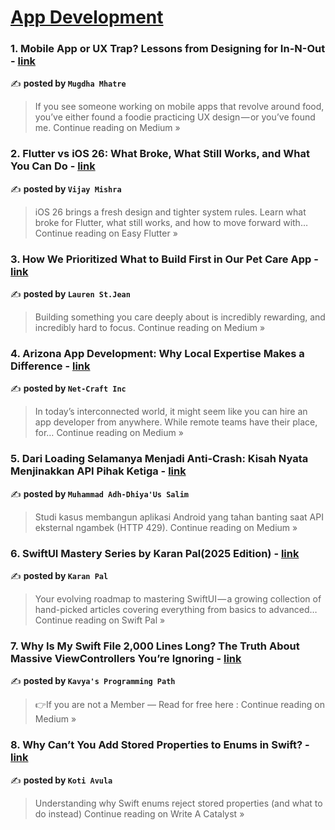 
<h1><a href=https://medium.com/tag/mobile-app-development/recommended target="_blank" rel="noopener noreferrer">App Development</a></h1>
<h3>1. Mobile App or UX Trap? Lessons from Designing for In-N-Out - <a href="https://medium.com/@hello2uxdesign/mobile-app-or-ux-trap-lessons-from-designing-for-in-n-out-e26494ea97d1?source=rss------mobile_app_development-5" target="_blank" rel="noopener noreferrer">link</a></h3>

✍️ **posted by `Mugdha Mhatre`**

<blockquote>If you see someone working on mobile apps that revolve around food, you’ve either found a foodie practicing UX design — or you’ve found me.
Continue reading on Medium »</blockquote>

<h3>2. Flutter vs iOS 26: What Broke, What Still Works, and What You Can Do - <a href="https://medium.com/easy-flutter/flutter-vs-ios26-what-broke-and-what-to-do-36c6d6bf1e16?source=rss------mobile_app_development-5" target="_blank" rel="noopener noreferrer">link</a></h3>

✍️ **posted by `Vijay Mishra`**

<blockquote>iOS 26 brings a fresh design and tighter system rules. Learn what broke for Flutter, what still works, and how to move forward with…
Continue reading on Easy Flutter »</blockquote>

<h3>3. How We Prioritized What to Build First in Our Pet Care App - <a href="https://medium.com/@lauren.stjean/how-we-prioritized-what-to-build-first-in-our-pet-care-app-29f96476431d?source=rss------mobile_app_development-5" target="_blank" rel="noopener noreferrer">link</a></h3>

✍️ **posted by `Lauren St.Jean`**

<blockquote>Building something you care deeply about is incredibly rewarding, and incredibly hard to focus.
Continue reading on Medium »</blockquote>

<h3>4. Arizona App Development: Why Local Expertise Makes a Difference - <a href="https://netcraftarizona.medium.com/arizona-app-development-why-local-expertise-makes-a-difference-57540ae4b571?source=rss------mobile_app_development-5" target="_blank" rel="noopener noreferrer">link</a></h3>

✍️ **posted by `Net-Craft Inc`**

<blockquote>In today’s interconnected world, it might seem like you can hire an app developer from anywhere. While remote teams have their place, for…
Continue reading on Medium »</blockquote>

<h3>5. Dari Loading Selamanya Menjadi Anti-Crash: Kisah Nyata Menjinakkan API Pihak Ketiga - <a href="https://medium.com/@adhiyagamer/dari-loading-selamanya-menjadi-anti-crash-kisah-nyata-menjinakkan-api-pihak-ketiga-cd8d160716f6?source=rss------mobile_app_development-5" target="_blank" rel="noopener noreferrer">link</a></h3>

✍️ **posted by `Muhammad Adh-Dhiya'Us Salim`**

<blockquote>Studi kasus membangun aplikasi Android yang tahan banting saat API eksternal ngambek (HTTP 429).
Continue reading on Medium »</blockquote>

<h3>6.  SwiftUI Mastery Series by Karan Pal(2025 Edition) - <a href="https://medium.com/swift-pal/swiftui-mastery-series-by-karan-pal-2025-edition-0ade809ef51a?source=rss------mobile_app_development-5" target="_blank" rel="noopener noreferrer">link</a></h3>

✍️ **posted by `Karan Pal`**

<blockquote>Your evolving roadmap to mastering SwiftUI — a growing collection of hand-picked articles covering everything from basics to advanced…
Continue reading on Swift Pal »</blockquote>

<h3>7. Why Is My Swift File 2,000 Lines Long? The Truth About Massive ViewControllers You’re Ignoring - <a href="https://medium.com/@kotiavula6/why-is-my-swift-file-2-000-lines-long-the-truth-about-massive-viewcontrollers-youre-ignoring-873744d1d53e?source=rss------mobile_app_development-5" target="_blank" rel="noopener noreferrer">link</a></h3>

✍️ **posted by `Kavya's Programming Path`**

<blockquote>👉If you are not a Member — Read for free here :
Continue reading on Medium »</blockquote>

<h3>8. Why Can’t You Add Stored Properties to Enums in Swift? - <a href="https://medium.com/write-a-catalyst/why-cant-you-add-stored-properties-to-enums-in-swift-7be18f936272?source=rss------mobile_app_development-5" target="_blank" rel="noopener noreferrer">link</a></h3>

✍️ **posted by `Koti Avula`**

<blockquote>Understanding why Swift enums reject stored properties (and what to do instead)
Continue reading on Write A Catalyst »</blockquote>

